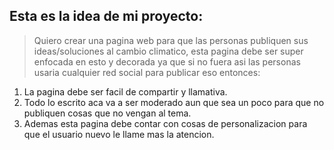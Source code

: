 ## Esta es la idea de mi proyecto:
> Quiero crear una pagina web para que las personas publiquen sus ideas/soluciones al cambio climatico, esta pagina debe ser super enfocada en esto y decorada ya que si no fuera asi las personas usaria cualquier red social para publicar eso entonces:
1. La pagina debe ser facil de compartir y llamativa.
2. Todo lo escrito aca va a ser moderado aun que sea un poco para que no publiquen cosas que no vengan al tema.
3. Ademas esta pagina debe contar con cosas de personalizacion para que el usuario nuevo le llame mas la atencion.
